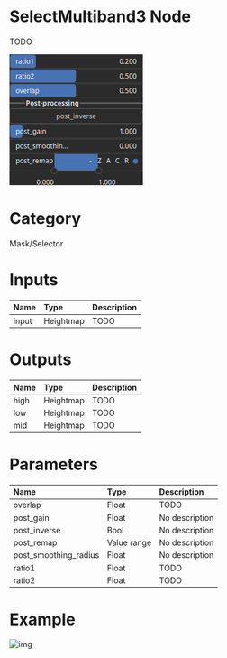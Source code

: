 
SelectMultiband3 Node
=====================


TODO



![img](../../images/nodes/SelectMultiband3_settings.png)


# Category


Mask/Selector
# Inputs

|Name|Type|Description|
| :--- | :--- | :--- |
|input|Heightmap|TODO|

# Outputs

|Name|Type|Description|
| :--- | :--- | :--- |
|high|Heightmap|TODO|
|low|Heightmap|TODO|
|mid|Heightmap|TODO|

# Parameters

|Name|Type|Description|
| :--- | :--- | :--- |
|overlap|Float|TODO|
|post_gain|Float|No description|
|post_inverse|Bool|No description|
|post_remap|Value range|No description|
|post_smoothing_radius|Float|No description|
|ratio1|Float|TODO|
|ratio2|Float|TODO|

# Example


![img](../../images/nodes/SelectMultiband3.png)

